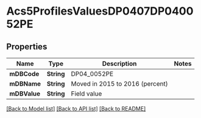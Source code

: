 # Acs5ProfilesValuesDP0407DP040052PE

## Properties
Name | Type | Description | Notes
------------ | ------------- | ------------- | -------------
**mDBCode** | **String** | DP04_0052PE | 
**mDBName** | **String** | Moved in 2015 to 2016 (percent) | 
**mDBValue** | **String** | Field value | 

[[Back to Model list]](../README.md#documentation-for-models) [[Back to API list]](../README.md#documentation-for-api-endpoints) [[Back to README]](../README.md)


